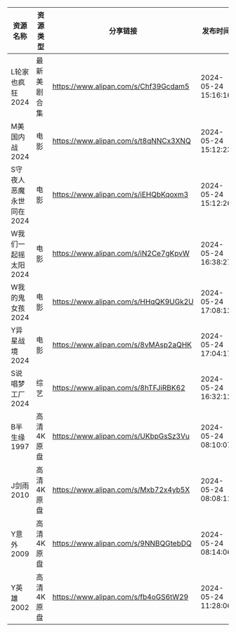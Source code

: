 | 资源名称           | 资源类型   | 分享链接                                 | 发布时间                |
| -------------- | ------ | ------------------------------------ | ------------------- |
| L轮家也疯狂2024     | 最新美剧合集 | https://www.alipan.com/s/Chf39Gcdam5 | 2024-05-24 15:16:16 |
| M美国内战2024      | 电影     | https://www.alipan.com/s/t8qNNCx3XNQ | 2024-05-24 15:12:23 |
| S守夜人恶魔永世同在2024 | 电影     | https://www.alipan.com/s/iEHQbKqoxm3 | 2024-05-24 15:12:26 |
| W我们一起摇太阳2024   | 电影     | https://www.alipan.com/s/iN2Ce7gKpvW | 2024-05-24 16:38:27 |
| W我的鬼女孩2024     | 电影     | https://www.alipan.com/s/HHqQK9UGk2U | 2024-05-24 17:08:12 |
| Y异星战境2024      | 电影     | https://www.alipan.com/s/8vMAsp2aQHK | 2024-05-24 17:04:17 |
| S说唱梦工厂2024     | 综艺     | https://www.alipan.com/s/8hTFJiRBK62 | 2024-05-24 16:32:12 |
| B半生缘1997       | 高清4K原盘 | https://www.alipan.com/s/UKbpGsSz3Vu | 2024-05-24 08:10:07 |
| J剑雨2010        | 高清4K原盘 | https://www.alipan.com/s/Mxb72x4yb5X | 2024-05-24 08:08:11 |
| Y意外2009        | 高清4K原盘 | https://www.alipan.com/s/9NNBQGtebDQ | 2024-05-24 08:14:06 |
| Y英雄2002        | 高清4K原盘 | https://www.alipan.com/s/fb4oGS6tW29 | 2024-05-24 11:28:06 |
